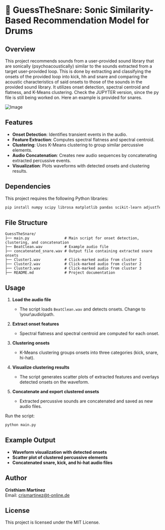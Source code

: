 # 🥁 GuessTheSnare: Sonic Similarity-Based Recommendation Model for Drums

## Overview
This project recommends sounds from a user-provided sound library that are sonically (psychoacoustically) similar to the sounds extracted from a target user-provided loop. This is done by extracting and classifying the onsets of the provided loop into kick, hh and snare and comparing the acoustic characteristics of said onsets to those of the sounds in the provided sound library. It utilizes onset detection, spectral centroid and flatness, and K-Means clustering. Check the JUPYTER version, since the py file is still being worked on. Here an example is provided for snares.

![Image](https://github.com/user-attachments/assets/f422ea22-48ef-4b54-a0dd-bbe695fcfe03)

## Features
- **Onset Detection**: Identifies transient events in the audio.
- **Feature Extraction**: Computes spectral flatness and spectral centroid.
- **Clustering**: Uses K-Means clustering to group similar percussive elements.
- **Audio Concatenation**: Creates new audio sequences by concatenating extracted percussive events.
- **Visualization**: Plots waveforms with detected onsets and clustering results.

## Dependencies
This project requires the following Python libraries:
```bash
pip install numpy scipy librosa matplotlib pandas scikit-learn adjustText soundfile
```

## File Structure
```
GuessTheSnare/
├── main.py                # Main script for onset detection, clustering, and concatenation
├── BeatClean.wav          # Example audio file
├── concatenated_snare.wav # Output file containing extracted snare onsets
├── Cluster1.wav           # Click-marked audio from cluster 1
├── Cluster2.wav           # Click-marked audio from cluster 2
├── Cluster3.wav           # Click-marked audio from cluster 3
├── README.md              # Project documentation
```

## Usage
1. **Load the audio file**
   - The script loads `BeatClean.wav` and detects onsets. Change to \your\audio\path.

2. **Extract onset features**
   - Spectral flatness and spectral centroid are computed for each onset.

3. **Clustering onsets**
   - K-Means clustering groups onsets into three categories (kick, snare, hi-hat).

4. **Visualize clustering results**
   - The script generates scatter plots of extracted features and overlays detected onsets on the waveform.

5. **Concatenate and export clustered onsets**
   - Extracted percussive sounds are concatenated and saved as new audio files.

Run the script:
```bash
python main.py
```

## Example Output
- **Waveform visualization with detected onsets**
- **Scatter plot of clustered percussive elements**
- **Concatenated snare, kick, and hi-hat audio files**

## Author
**Cristhiam Martínez**  
Email: [crismartinez@t-online.de](mailto:crismartinez@t-online.de)

## License
This project is licensed under the MIT License.

